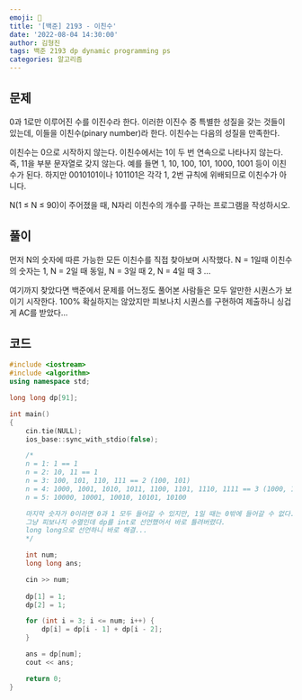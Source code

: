 ```yaml
---
emoji: 🎇
title: '[백준] 2193 - 이친수'
date: '2022-08-04 14:30:00'
author: 김형진
tags: 백준 2193 dp dynamic programming ps
categories: 알고리즘
---
```


## 문제
0과 1로만 이루어진 수를 이진수라 한다. 이러한 이진수 중 특별한 성질을 갖는 것들이 있는데, 이들을 이친수(pinary number)라 한다. 이친수는 다음의 성질을 만족한다.

이친수는 0으로 시작하지 않는다.
이친수에서는 1이 두 번 연속으로 나타나지 않는다. 즉, 11을 부분 문자열로 갖지 않는다.
예를 들면 1, 10, 100, 101, 1000, 1001 등이 이친수가 된다. 하지만 0010101이나 101101은 각각 1, 2번 규칙에 위배되므로 이친수가 아니다.

N(1 ≤ N ≤ 90)이 주어졌을 때, N자리 이친수의 개수를 구하는 프로그램을 작성하시오.

## 풀이
먼저 N의 숫자에 따른 가능한 모든 이친수를 직접 찾아보며 시작했다. N = 1일때 이친수의 숫자는 1, N = 2일 때 동일, N = 3일 때 2, N = 4일 때 3 ...

여기까지 찾았다면 백준에서 문제를 어느정도 풀어본 사람들은 모두 알만한 시퀀스가 보이기 시작한다. 100% 확실하지는 않았지만 피보나치 시퀀스를 구현하여 제출하니 싱겁게 AC를 받았다...

## 코드
```cpp
#include <iostream>
#include <algorithm>
using namespace std;

long long dp[91];

int main()
{
    cin.tie(NULL);
    ios_base::sync_with_stdio(false);

    /*
    n = 1: 1 == 1
    n = 2: 10, 11 == 1
    n = 3: 100, 101, 110, 111 == 2 (100, 101) 
    n = 4: 1000, 1001, 1010, 1011, 1100, 1101, 1110, 1111 == 3 (1000, 1001, 1010)
    n = 5: 10000, 10001, 10010, 10101, 10100

    마지막 숫자가 0이라면 0과 1 모두 들어갈 수 있지만, 1일 때는 0밖에 들어갈 수 없다.
    그냥 피보나치 수열인데 dp를 int로 선언했어서 바로 틀려버렸다.
    long long으로 선언하니 바로 해결...
    */

    int num;
    long long ans;

    cin >> num;
    
    dp[1] = 1;
    dp[2] = 1;

    for (int i = 3; i <= num; i++) {
        dp[i] = dp[i - 1] + dp[i - 2];
    }

    ans = dp[num];
    cout << ans;

    return 0;
}
```


```toc

```